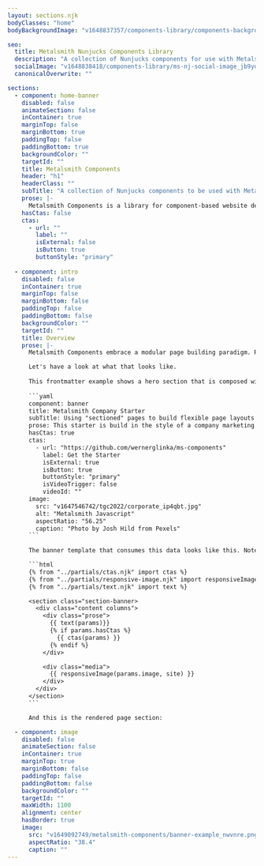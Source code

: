 ```yaml
---
layout: sections.njk
bodyClasses: "home"
bodyBackgroundImage: "v1648837357/components-library/components-background_mfr1ag.jpg"

seo:
  title: Metalsmith Nunjucks Components Library
  description: "A collection of Nunjucks components for use with Metalsmith"
  socialImage: "v1648838418/components-library/ms-nj-social-image_jb9yox.jpg"
  canonicalOverwrite: ""

sections:
  - component: home-banner
    disabled: false
    animateSection: false
    inContainer: true
    marginTop: false
    marginBottom: true
    paddingTop: false
    paddingBottom: true
    backgroundColor: ""
    targetId: ""
    title: Metalsmith Components
    header: "h1"
    headerClass: ""
    subTitle: "A collection of Nunjucks components to be used with Metalsmith"
    prose: |-
      Metalsmith Components is a library for component-based website development. It includes base components and page sections for flexible page layouts. Leave long-text pages behind and implement flexible content models.
    hasCtas: false
    ctas:
      - url: ""
        label: ""
        isExternal: false
        isButton: true
        buttonStyle: "primary"
  
  - component: intro
    disabled: false
    inContainer: true
    marginTop: false
    marginBottom: false
    paddingTop: false
    paddingBottom: false
    backgroundColor: ""
    targetId: ""
    title: Overview
    prose: |-
      Metalsmith Components embrace a modular page building paradigm. Rather than using the markdown body for all content, a structured content model is defined in the page fontmatter. Frontmatter objects define pages section templates. As a result page layout files are much shorter, as the code is organized into smaller component files, components can easily be reused on any page. 

      Let's have a look at what that looks like. 
      
      This frontmatter example shows a hero section that is composed with several base components. The banner has a title, sub title, some text and an image. It also has the option of using multiple call-to-actions.
      
      ```yaml
      component: banner
      title: Metalsmith Company Starter
      subTitle: Using "sectioned" pages to build flexible page layouts
      prose: This starter is build in the style of a company marketing site. The components on this site are bare-bone interpretations of common information presentation patterns that can be found on many corporate websites. [The source code for this site can be found on GitHub](https://github.com/wernerglinka/metalsmith-company-starter).
      hasCtas: true
      ctas:
        - url: "https://github.com/wernerglinka/ms-components"
          label: Get the Starter
          isExternal: true
          isButton: true
          buttonStyle: "primary"
          isVideoTrigger: false
          videoId: ""
      image:
        src: "v1647546742/tgc2022/corporate_ip4qbt.jpg"
        alt: "Metalsmith Javascript"
        aspectRatio: "56.25"
        caption: "Photo by Josh Hild from Pexels"
      ```
    
      The banner template that consumes this data looks like this. Note that the template calls base components to render the text, image and the CTAs.

      ```html
      {% from "../partials/ctas.njk" import ctas %}
      {% from "../partials/responsive-image.njk" import responsiveImage %}
      {% from "../partials/text.njk" import text %}

      <section class="section-banner>
        <div class="content columns">
          <div class="prose">
            {{ text(params)}}
            {% if params.hasCtas %}
              {{ ctas(params) }}
            {% endif %}
          </div>

          <div class="media">
            {{ responsiveImage(params.image, site) }}
          </div>
        </div>
      </section>
      ```

      And this is the rendered page section:

  - component: image
    disabled: false
    animateSection: false
    inContainer: true
    marginTop: true
    marginBottom: false
    paddingTop: false
    paddingBottom: false
    backgroundColor: ""
    targetId: ""
    maxWidth: 1100
    alignment: center
    hasBorder: true
    image:
      src: "v1649092749/metalsmith-components/banner-example_nwvnre.png"
      aspectRatio: "38.4"
      caption: ""
---
```

